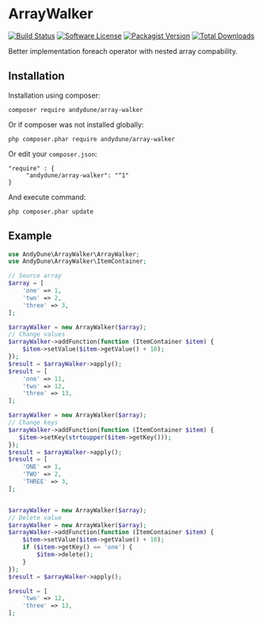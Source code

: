# ArrayWalker

[![Build Status](https://travis-ci.org/AndyDune/ArrayWalker.svg?branch=master)](https://travis-ci.org/AndyDune/ArrayWalker)
[![Software License](https://img.shields.io/badge/license-MIT-brightgreen.svg?style=flat-square)](LICENSE)
[![Packagist Version](https://img.shields.io/packagist/v/andydune/array-walker.svg?style=flat-square)](https://packagist.org/packages/andydune/array-walker)
[![Total Downloads](https://img.shields.io/packagist/dt/andydune/array-walker.svg?style=flat-square)](https://packagist.org/packages/andydune/array-walker)


Better implementation foreach operator with nested array compability.


Installation
------------

Installation using composer:

```
composer require andydune/array-walker
```
Or if composer was not installed globally:
```
php composer.phar require andydune/array-walker
```
Or edit your `composer.json`:
```
"require" : {
     "andydune/array-walker": "^1"
}

```
And execute command:
```
php composer.phar update
```

Example
------------

```php
use AndyDune\ArrayWalker\ArrayWalker;
use AndyDune\ArrayWalker\ItemContainer;

// Source array
$array = [
    'one' => 1,
    'two' => 2,
    'three' => 3,
];

$arrayWalker = new ArrayWalker($array);
// Change values
$arrayWalker->addFunction(function (ItemContainer $item) {
    $item->setValue($item->getValue() + 10);
});
$result = $arrayWalker->apply();
$result = [
    'one' => 11,
    'two' => 12,
    'three' => 13,
];

$arrayWalker = new ArrayWalker($array);
// Change keys
$arrayWalker->addFunction(function (ItemContainer $item) {
   $item->setKey(strtoupper($item->getKey()));
});
$result = $arrayWalker->apply();
$result = [
    'ONE' => 1,
    'TWO' => 2,
    'THREE' => 3,
];


$arrayWalker = new ArrayWalker($array);
// Delete value 
$arrayWalker = new ArrayWalker($array);
$arrayWalker->addFunction(function (ItemContainer $item) {
    $item->setValue($item->getValue() + 10);
    if ($item->getKey() == 'one') {
        $item->delete();
    }
});
$result = $arrayWalker->apply();

$result = [
    'two' => 12,
    'three' => 13,
];
```